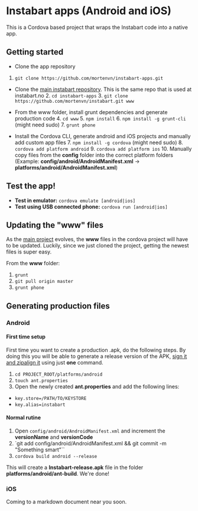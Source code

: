 Instabart apps (Android and iOS)
==============

This is a Cordova based project that wraps the Instabart code into a native app.

## Getting started
-  Clone the app repository
  1. `git clone https://github.com/mortenvn/instabart-apps.git`

- Clone the [main instabart repository](https://github.com/mortenvn/instabart.git). This is the same repo that is used at instabart.no
  2. `cd instabart-apps`
  3. `git clone https://github.com/mortenvn/instabart.git www`

- From the www folder, install grunt dependencies and generate production code
  4. `cd www`
  5. `npm install`
  6. `npm install -g grunt-cli` (might need sudo)
  7. `grunt phone`

- Install the Cordova CLI, generate android and iOS projects and manually add custom app files
  7. `npm install -g cordova` (might need sudo)
  8. `cordova add platform android`
  9. `cordova add platform ios`
  10. Manually copy files from the **config** folder into the correct platform folders (Example: **config/android/AndroidManifest.xml**  ->  **platforms/android/AndroidManifest.xml**)

## Test the app!
- **Test in emulator:** `cordova emulate [android|ios]`
- **Test using USB connected phone:** `cordova run [android|ios]`

## Updating the "www" files
As the [main project](https://github.com/mortenvn/instabart.git) evolves, the **www** files in the cordova project will have to be updated. Luckily, since we just cloned the project, getting the newest files is super easy.

From the **www** folder:

1. `grunt`
2. `git pull origin master`
3. `grunt phone`

## Generating production files
### Android
#### First time setup
First time you want to create a production .apk, do the following steps. By doing this you will be able to generate a release version of the APK, [sign it and zipalign it](http://developer.android.com/tools/publishing/app-signing.html) using just **one** command.

1. `cd PROJECT_ROOT/platforms/android`
2.  `touch ant.properties`
3.  Open the newly created **ant.properties** and add the following lines: 
   - `key.store=/PATH/TO/KEYSTORE`
   - `key.alias=instabart`

#### Normal rutine
1. Open `config/android/AndroidManifest.xml` and increment the **versionName** and **versionCode**
2. `git add config/android/AndroidManifest.xml && git commit -m "Something smart"``
3. `cordova build android --release`

This will create a **Instabart-release.apk** file in the folder **platforms/android/ant-build**. We're done!

### iOS
Coming to a markdown document near you soon.